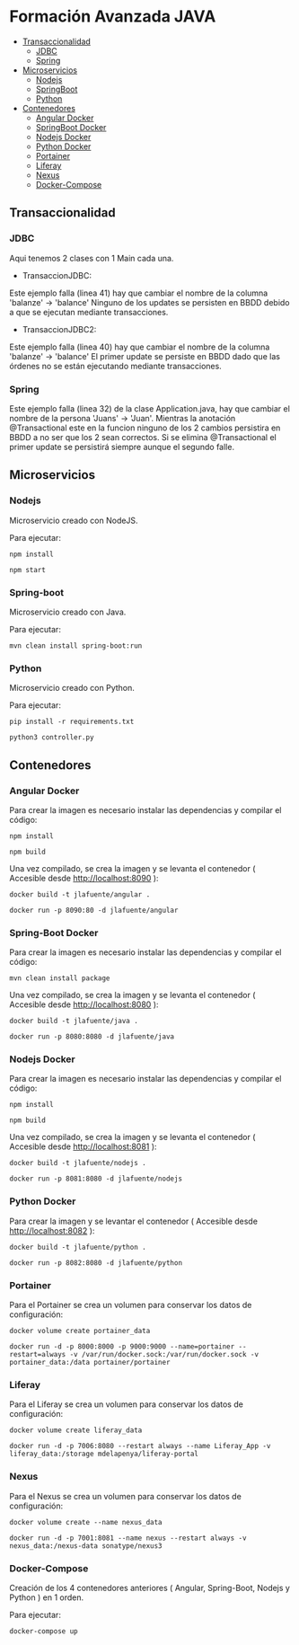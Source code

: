 # Formación Avanzada JAVA

* [Transaccionalidad](#Transaccionalidad)
  * [JDBC](#JDBC)
  * [Spring](#Spring)
* [Microservicios](#Microservicios)
  * [Nodejs](#Nodejs)
  * [SpringBoot](#Spring-Boot)
  * [Python](#Python)
* [Contenedores](#installation)
  * [Angular Docker](#Angular-Docker)
  * [SpringBoot Docker](#Spring-Boot-Docker)
  * [Nodejs Docker](#Nodejs-Docker)
  * [Python Docker](#Python-Docker)
  * [Portainer](#Portainer)
  * [Liferay](#Liferay)
  * [Nexus](#Nexus)
  * [Docker-Compose](#Docker-Compose)

## Transaccionalidad

### JDBC

Aqui tenemos 2 clases con 1 Main cada una.

* TransaccionJDBC:

 Este ejemplo falla (linea 41) hay que cambiar el nombre de la columna 'balanze' -> 'balance' Ninguno de los updates se persisten en BBDD debido a que se ejecutan mediante transacciones.

* TransaccionJDBC2:

 Este ejemplo falla (linea 40) hay que cambiar el nombre de la columna 'balanze' -> 'balance' El primer update se persiste en BBDD dado que las órdenes no se están ejecutando mediante transacciones.

### Spring

Este ejemplo falla (linea 32) de la clase Application.java, hay que cambiar el nombre de la persona 'Juans' -> 'Juan'. Mientras la anotación @Transactional este en la funcion ninguno de los 2 cambios persistira en BBDD a no ser que los 2 sean correctos. Si se elimina @Transactional el primer update se persistirá siempre aunque el segundo falle.

## Microservicios

### Nodejs

Microservicio creado con NodeJS.

Para ejecutar:

`npm install`

`npm start`

### Spring-boot

Microservicio creado con Java.

Para ejecutar:

`mvn clean install spring-boot:run`

### Python

Microservicio creado con Python.

Para ejecutar:

`pip install -r requirements.txt`

`python3 controller.py`

## Contenedores

### Angular Docker

Para crear la imagen es necesario instalar las dependencias y compilar el código:

`npm install`

`npm build`

Una vez compilado, se crea la imagen y se levanta el contenedor ( Accesible desde <http://localhost:8090> ):

`docker build -t jlafuente/angular .`

`docker run -p 8090:80 -d jlafuente/angular`

### Spring-Boot Docker

Para crear la imagen es necesario instalar las dependencias y compilar el código:

`mvn clean install package`

Una vez compilado, se crea la imagen y se levanta el contenedor ( Accesible desde <http://localhost:8080> ):

`docker build -t jlafuente/java .`

`docker run -p 8080:8080 -d jlafuente/java`

### Nodejs Docker

Para crear la imagen es necesario instalar las dependencias y compilar el código:

`npm install`

`npm build`

Una vez compilado, se crea la imagen y se levanta el contenedor ( Accesible desde <http://localhost:8081> ):

`docker build -t jlafuente/nodejs .`

`docker run -p 8081:8080 -d jlafuente/nodejs`

### Python Docker

Para crear la imagen y se levantar el contenedor ( Accesible desde <http://localhost:8082> ):

`docker build -t jlafuente/python .`

`docker run -p 8082:8080 -d jlafuente/python`

### Portainer

Para el Portainer se crea un volumen para conservar los datos de configuración:

`docker volume create portainer_data`

`docker run -d -p 8000:8000 -p 9000:9000 --name=portainer --restart=always -v /var/run/docker.sock:/var/run/docker.sock -v portainer_data:/data portainer/portainer`

### Liferay

Para el Liferay se crea un volumen para conservar los datos de configuración:

`docker volume create liferay_data`

`docker run -d -p 7006:8080 --restart always --name Liferay_App -v liferay_data:/storage mdelapenya/liferay-portal`

### Nexus

Para el Nexus se crea un volumen para conservar los datos de configuración:

`docker volume create --name nexus_data`

`docker run -d -p 7001:8081 --name nexus --restart always -v nexus_data:/nexus-data sonatype/nexus3`

### Docker-Compose

Creación de los 4 contenedores anteriores ( Angular, Spring-Boot, Nodejs y Python ) en 1 orden.

Para ejecutar:

`docker-compose up`
